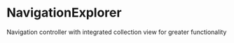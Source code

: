 # NavigationExplorer
Navigation controller with integrated collection view for greater functionality
